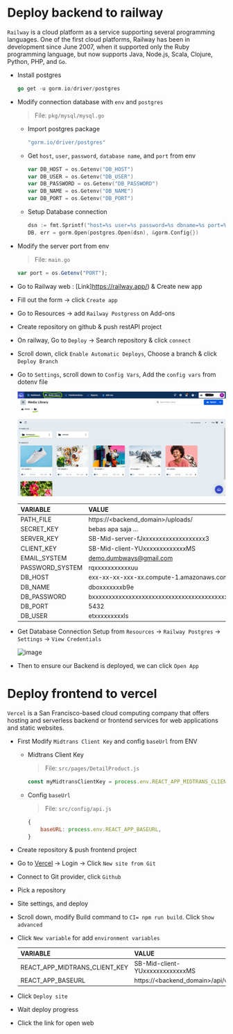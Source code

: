 # Deploy backend to railway

`Railway` is a cloud platform as a service supporting several programming languages. One of the first cloud platforms, Railway has been in development since June 2007, when it supported only the Ruby programming language, but now supports Java, Node.js, Scala, Clojure, Python, PHP, and `Go`.

- Install postgres

  ```go
  go get -u gorm.io/driver/postgres
  ```

- Modify connection database with `env` and `postgres`

  > File: `pkg/mysql/mysql.go`

  - Import postgres package

    ```go
    "gorm.io/driver/postgres"
    ```

  - Get `host`, `user`, `password`, `database name`, and `port` from env

    ```go
    var DB_HOST = os.Getenv("DB_HOST")
    var DB_USER = os.Getenv("DB_USER")
    var DB_PASSWORD = os.Getenv("DB_PASSWORD")
    var DB_NAME = os.Getenv("DB_NAME")
    var DB_PORT = os.Getenv("DB_PORT")
    ```

  - Setup Database connection

    ```go
    dsn := fmt.Sprintf("host=%s user=%s password=%s dbname=%s port=%s", DB_HOST, DB_USER, DB_PASSWORD, DB_NAME, DB_PORT)
    DB, err = gorm.Open(postgres.Open(dsn), &gorm.Config{})
    ```

* Modify the server port from env

  > File: `main.go`

  ```javascript
  var port = os.Getenv("PORT");
  ```

* Go to Railway web : [Link]https://railway.app/) & Create new app

* Fill out the form → click `Create app`

* Go to Resources → add `Railway Postgress` on Add-ons

* Create repository on github & push restAPI project

* On railway, Go to `Deploy` → Search repository & click `connect`

* Scroll down, click `Enable Automatic Deploys`, Choose a branch & click `Deploy Branch`

* Go to `Settings`, scroll down to `Config Vars`, Add the `config vars` from dotenv file

  ![image](./img-1.png)

  | VARIABLE        | VALUE                                                            |
  | --------------- | ---------------------------------------------------------------- |
  | PATH_FILE       | https://<backend_domain>/uploads/                                |
  | SECRET_KEY      | bebas apa saja ...                                               |
  | SERVER_KEY      | SB-Mid-server-fJxxxxxxxxxxxxxxxxxxx3                             |
  | CLIENT_KEY      | SB-Mid-client-YUxxxxxxxxxxxxxMS                                  |
  | EMAIL_SYSTEM    | demo.dumbways@gmail.com                                          |
  | PASSWORD_SYSTEM | rqxxxxxxxxxxxuu                                                  |
  | DB_HOST         | exx-xx-xx-xxx-xx.compute-1.amazonaws.com                         |
  | DB_NAME         | dboxxxxxxxb9e                                                    |
  | DB_PASSWORD     | bxxxxxxxxxxxxxxxxxxxxxxxxxxxxxxxxxxxxxxxxxxxxxxxxxxxxxxxxxxxxxxc |
  | DB_PORT         | 5432                                                             |
  | DB_USER         | etxxxxxxxxxls                                                    |

* Get Database Connection Setup from `Resources` &rarr; `Railway Postgres` &rarr; `Settings` &rarr; `View Credentials`

  ![image](./img-2.png)

* Then to ensure our Backend is deployed, we can click `Open App`

# Deploy frontend to vercel

`Vercel` is a San Francisco-based cloud computing company that offers hosting and serverless backend or frontend services for web applications and static websites.

- First Modify `Midtrans Client Key` and config `baseUrl` from ENV

  - Midtrans Client Key

    > File: `src/pages/DetailProduct.js`

    ```javascript
    const myMidtransClientKey = process.env.REACT_APP_MIDTRANS_CLIENT_KEY;
    ```

  - Config `baseUrl`

    > File: `src/config/api.js`

    ```javascript
    {
        baseURL: process.env.REACT_APP_BASEURL,
    }
    ```

- Create repository & push frontend project

- Go to [Vercel](http://vercel.com) → Login → Click `New site from Git`

* Connect to Git provider, click `Github`

* Pick a repository

* Site settings, and deploy

* Scroll down, modify Build command to `CI= npm run build`. Click `Show advanced`

* Click `New variable` for add `environment variables`

  | VARIABLE                      | VALUE                            |
  | ----------------------------- | -------------------------------- |
  | REACT_APP_MIDTRANS_CLIENT_KEY | SB-Mid-client-YUxxxxxxxxxxxxxMS  |
  | REACT_APP_BASEURL             | https://<backend_domain>/api/v1/ |

- Click `Deploy site`

- Wait deploy progress

- Click the link for open web
